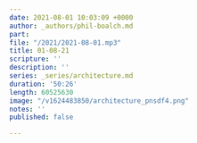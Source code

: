 ```yaml
---
date: 2021-08-01 10:03:09 +0000
author: _authors/phil-boalch.md
part: 
file: "/2021/2021-08-01.mp3"
title: 01-08-21
scripture: ''
description: ''
series: _series/architecture.md
duration: '50:26'
length: 60525630
image: "/v1624483850/architecture_pnsdf4.png"
notes: ''
published: false

---
```

